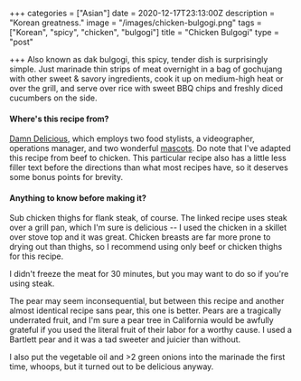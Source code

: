 +++
categories = ["Asian"]
date = 2020-12-17T23:13:00Z
description = "Korean greatness."
image = "/images/chicken-bulgogi.png"
tags = ["Korean", "spicy", "chicken", "bulgogi"]
title = "Chicken Bulgogi"
type = "post"

+++
Also known as dak bulgogi, this spicy, tender dish is surprisingly simple. Just marinade thin strips of meat overnight in a bag of gochujang with other sweet & savory ingredients, cook it up on medium-high heat or over the grill, and serve over rice with sweet BBQ chips and freshly diced cucumbers on the side.

#### Where's this recipe from?

[Damn Delicious](https://damndelicious.net/2019/04/21/korean-beef-bulgogi/ "DD"), which employs two food stylists, a videographer, operations manager, and two wonderful [mascots](https://damndelicious.net/author/buttersrhee/ "doggs"). Do note that I've adapted this recipe from beef to chicken. This particular recipe also has a little less filler text before the directions than what most recipes have, so it deserves some bonus points for brevity.

#### Anything to know before making it?

Sub chicken thighs for flank steak, of course. The linked recipe uses steak over a grill pan, which I'm sure is delicious -- I used the chicken in a skillet over stove top and it was great. Chicken breasts are far more prone to drying out than thighs, so I recommend using only beef or chicken thighs for this recipe.

I didn't freeze the meat for 30 minutes, but you may want to do so if you're using steak.

The pear may seem inconsequential, but between this recipe and another almost identical recipe sans pear, this one is better. Pears are a tragically underrated fruit, and I'm sure a pear tree in California would be awfully grateful if you used the literal fruit of their labor for a worthy cause. I used a Bartlett pear and it was a tad sweeter and juicier than without.

I also put the vegetable oil and >2 green onions into the marinade the first time, whoops, but it turned out to be delicious anyway.